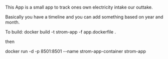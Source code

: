 This App is a small app to track ones own electricity intake our outtake. 

Basically you have a timeline and you can add something based on year and month. 


To build:
docker build -t strom-app -f app.dockerfile .

then

docker run -d -p 8501:8501 --name strom-app-container strom-app